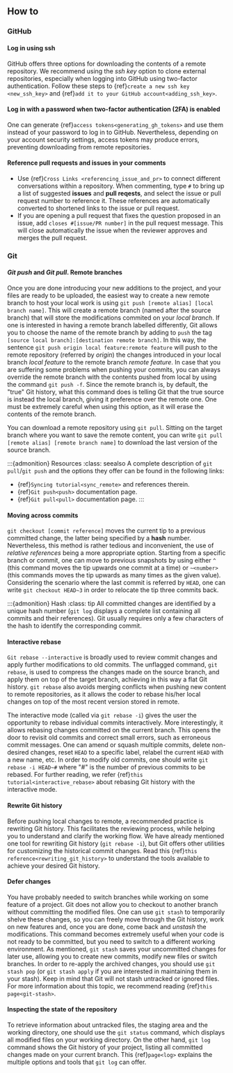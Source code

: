 ## How to

### GitHub

#### Log in using ssh

GitHub offers three options for downloading the contents of a remote repository. We 
recommend using the _ssh key_ option to clone external repositories, especially when logging into 
GitHub using two-factor authentication. Follow these steps to 
{ref}`create a new ssh key <new_ssh_key>` and 
{ref}`add it to your GitHub account<adding_ssh_key>`.

#### Log in with a password when two-factor authentication (2FA) is enabled

One can generate {ref}`access tokens<generating_gh_tokens>` and use them instead of your password 
to log in to GitHub. Nevertheless, depending on your account security settings, access tokens may 
produce errors, preventing downloading from remote repositories. 

#### Reference pull requests and issues in your comments

* Use {ref}`Cross Links <referencing_issue_and_pr>` to  connect different conversations 
  within a repository. When commenting, type `#` to bring up a list of suggested 
  __issues__ and __pull reqests__, and select the issue or pull request 
  number to reference it. These references are automatically converted to shortened links to the issue or pull request. 
* If you are opening a pull request that fixes the question proposed in an issue, 
  add `closes #[issue/PR number]` in the pull request message. This will 
  close automatically the issue when the reviewer approves and merges the pull request.
  
### Git

#### _Git push_ and _Git pull_. Remote branches  

Once you are done introducing your new additions to the project, and your files are ready to be 
uploaded, the easiest way to create a new remote branch to host your local work is using 
`git push [remote alias] [local branch name]`. This will create a remote branch (named after the 
source branch) that will store the modifications commited on your _local branch_. If one is 
interested in having a remote branch labelled differently, Git allows you to choose the 
name of the remote branch by adding to `push` the tag 
`[source local branch]:[destination remote branch]`. In this 
way, the sentence `git push origin local feature:remote feature` will push to the remote 
repository (referred by _origin_) the changes introduced in your local branch _local feature_ to 
the remote branch _remote feature_.
In case that you are suffering some problems when pushing your commits, you can always override 
the remote branch with the contents pushed from local by using the command 
`git push -f`. Since the remote branch is, by default, the "true" Git history, what 
this command does is telling Git that the true source is instead the local branch, giving it 
preference over the remote one. One must be extremely careful when using this option, as it will 
erase the contents of the remote branch.

You can download a remote repository using `git pull`. Sitting on the target branch where you want 
to save the remote content, you can write `git pull [remote alias] [remote branch name]` to 
download the last version of the source branch. 

:::{admonition} Resources
:class: seealso
A complete description of `git pull`/`git push` and the options they offer can be found in the following links:
* {ref}`Syncing tutorial<sync_remote>` and references therein. 
* {ref}`Git push<push>` documentation page.
* {ref}`Git pull<pull>` documentation page. 
:::

#### Moving across commits

`git checkout [commit reference]` moves the current tip to a previous committed change, the latter 
being specified by a __hash__ number. Nevertheless, this method is rather tedious and 
inconvenient, the use of _relative references_ being a more appropriate option. Starting from a 
specific branch or commit, one can move to previous snapshots by using either `^` (this 
command moves the tip upwards one commit at a time) or `~<number>` (this commands moves the tip 
upwards as many times as the given value). Considering the scenario where the last commit 
is referred by `HEAD`, one can write `git checkout HEAD~3` in order to relocate the tip three 
commits back. 

:::{admonition} Hash
:class: tip
All committed changes are identified by a unique hash number (`git log` displays a complete list 
containing all commits and their references). Git usually requires only a few characters of the 
hash to 
identify the corresponding commit.


#### Interactive rebase
`Git rebase --interactive` is broadly used to review commit changes and apply further 
modifications to old commits. The unflagged command, `git rebase`, is used to compress the changes 
made on the source branch, and apply them on top of the target branch, achieving in this way a 
flat Git history. `git rebase` also avoids merging conflicts when pushing new 
content to remote repositories, as it allows the coder to rebase his/her local changes on top of 
the most recent version stored in remote. 

The interactive mode (called via `git rebase -i`) gives the user the opportunity to rebase 
individual commits interactively. More interestingly, it allows rebasing changes committed on the 
current branch. This opens the door to revisit old commits and correct small errors, such as 
erroneous commit messages. One can amend or squash multiple commits, delete non-desired changes, 
reset `HEAD` to a specific label, relabel the current `HEAD` with a new name, etc. In order to 
modify old commits, one should write `git rebase -i HEAD~#` where "#" is the number of previous 
commits to be rebased. For further reading, we refer {ref}`this tutorial<interactive_rebase>` 
about rebasing Git history with the interactive mode.

#### Rewrite Git history

Before pushing local changes to remote, a recommended practice is rewriting Git history. This 
facilitates the reviewing process, while helping you to understand and clarify the working flow. 
We have already mentioned one tool for rewriting Git history (`git rebase -i`), but Git offers 
other utilities for customizing the historical commit changes. Read this 
{ref}`this reference<rewriting_git_history>` to understand the tools available to achieve your 
desired Git history. 

#### Defer changes 

You have probably needed to switch branches while working on some feature of a 
project. Git does not allow you to checkout to another branch without committing the modified 
files. One can use `git stash` to temporarily shelve these changes, so you can freely move through 
the Git history, work on new features and, once you are done, come back and _unstash_ the 
modifications. This command becomes extremely useful when your code is not ready to be committed, 
but you need to switch to a different working environment. As mentioned, `git stash` saves your 
uncommitted changes for later use, allowing you to create new commits, modify new files or switch 
branches. In order to re-apply the archived changes, you should use `git stash pop` (or 
`git stash apply` if you are interested in maintaining them in your stash). Keep in mind that Git 
will not stash untracked or ignored files. For more information about this topic, we recommend 
reading {ref}`this page<git-stash>`. 

#### Inspecting the state of the repository

To retrieve information about untracked files, 
the staging area and the working directory, one should use the `git status` command, which 
displays all modified files on your working directory. On the other hand, `git log` command shows 
the Git history of your project, listing all committed changes made on your current branch. This 
{ref}`page<log>` explains the multiple options and tools that `git log` can offer. 


